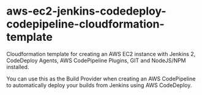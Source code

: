 # aws-ec2-jenkins-codedeploy-codepipeline-cloudformation-template
Cloudformation template for creating an AWS EC2 instance with Jenkins 2, CodeDeploy Agents, AWS CodePipeline Plugins, GIT and NodeJS/NPM installed.

You can use this as the Build Provider when creating an AWS CodePipeline to automatically deploy your builds from Jenkins using AWS CodeDeploy.
